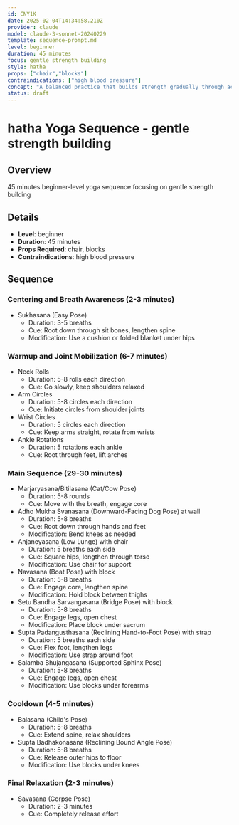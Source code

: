 ```yaml
---
id: CNY1K
date: 2025-02-04T14:34:58.210Z
provider: claude
model: claude-3-sonnet-20240229
template: sequence-prompt.md
level: beginner
duration: 45 minutes
focus: gentle strength building
style: hatha
props: ["chair","blocks"]
contraindications: ["high blood pressure"]
concept: "A balanced practice that builds strength gradually through accessible poses and mindful movements. The sequence focuses on establishing proper alignment and body awareness while slowly developing muscular endurance, perfect for those new to yoga or seeking a gentler approach to strength building."
status: draft
---
```

# hatha Yoga Sequence - gentle strength building

## Overview

45 minutes beginner-level yoga sequence focusing on gentle strength building

## Details
- **Level**: beginner  
- **Duration**: 45 minutes
- **Props Required**: chair, blocks
- **Contraindications**: high blood pressure

## Sequence  

### Centering and Breath Awareness (2-3 minutes)
- Sukhasana (Easy Pose)
  - Duration: 3-5 breaths
  - Cue: Root down through sit bones, lengthen spine
  - Modification: Use a cushion or folded blanket under hips

### Warmup and Joint Mobilization (6-7 minutes)
- Neck Rolls
  - Duration: 5-8 rolls each direction  
  - Cue: Go slowly, keep shoulders relaxed
- Arm Circles 
  - Duration: 5-8 circles each direction
  - Cue: Initiate circles from shoulder joints
- Wrist Circles
  - Duration: 5 circles each direction
  - Cue: Keep arms straight, rotate from wrists
- Ankle Rotations  
  - Duration: 5 rotations each ankle
  - Cue: Root through feet, lift arches  

### Main Sequence (29-30 minutes)
- Marjaryasana/Bitilasana (Cat/Cow Pose)
  - Duration: 5-8 rounds
  - Cue: Move with the breath, engage core
- Adho Mukha Svanasana (Downward-Facing Dog Pose) at wall
  - Duration: 5-8 breaths
  - Cue: Root down through hands and feet
  - Modification: Bend knees as needed
- Anjaneyasana (Low Lunge) with chair
  - Duration: 5 breaths each side 
  - Cue: Square hips, lengthen through torso
  - Modification: Use chair for support
- Navasana (Boat Pose) with block
  - Duration: 5-8 breaths
  - Cue: Engage core, lengthen spine  
  - Modification: Hold block between thighs
- Setu Bandha Sarvangasana (Bridge Pose) with block 
  - Duration: 5-8 breaths
  - Cue: Engage legs, open chest
  - Modification: Place block under sacrum  
- Supta Padangusthasana (Reclining Hand-to-Foot Pose) with strap
  - Duration: 5 breaths each side
  - Cue: Flex foot, lengthen legs
  - Modification: Use strap around foot 
- Salamba Bhujangasana (Supported Sphinx Pose)
  - Duration: 5-8 breaths  
  - Cue: Engage legs, open chest
  - Modification: Use blocks under forearms

### Cooldown (4-5 minutes) 
- Balasana (Child's Pose)
  - Duration: 5-8 breaths
  - Cue: Extend spine, relax shoulders
- Supta Badhakonasana (Reclining Bound Angle Pose) 
  - Duration: 5-8 breaths
  - Cue: Release outer hips to floor
  - Modification: Use blocks under knees

### Final Relaxation (2-3 minutes)
- Savasana (Corpse Pose)  
  - Duration: 2-3 minutes
  - Cue: Completely release effort